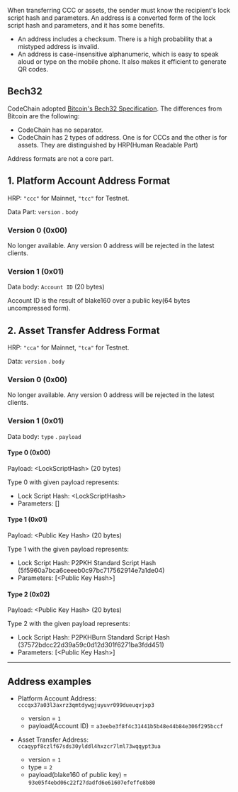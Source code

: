 When transferring CCC or assets, the sender must know the recipient's lock script hash and parameters. An address is a converted form of the lock script hash and parameters, and it has some benefits.

 * An address includes a checksum. There is a high probability that a mistyped address is invalid.
 * An address is case-insensitive alphanumeric, which is easy to speak aloud or type on the mobile phone. It also makes it efficient to generate QR codes.

## Bech32

CodeChain adopted [Bitcoin's Bech32 Specification](https://github.com/bitcoin/bips/blob/master/bip-0173.mediawiki#bech32). The differences from Bitcoin are the following:

 * CodeChain has no separator.
 * CodeChain has 2 types of address. One is for CCCs and the other is for assets. They are distinguished by HRP(Human Readable Part)

Address formats are not a core part.

## 1. Platform Account Address Format

HRP: `"ccc"` for Mainnet, `"tcc"` for Testnet.

Data Part: `version` . `body`

### Version 0 (0x00)

No longer available. Any version 0 address will be rejected in the latest clients.

### Version 1 (0x01)

Data body: `Account ID` (20 bytes)

Account ID is the result of blake160 over a public key(64 bytes uncompressed form).

## 2. Asset Transfer Address Format

HRP: `"cca"` for Mainnet, `"tca"` for Testnet.

Data: `version` . `body` 

### Version 0 (0x00)

No longer available. Any version 0 address will be rejected in the latest clients.

### Version 1 (0x01)

Data body: `type` . `payload`

#### Type 0 (0x00)

Payload: \<LockScriptHash> (20 bytes)

Type 0 with given payload represents:
 * Lock Script Hash: \<LockScriptHash>
 * Parameters: []

#### Type 1 (0x01)

Payload: \<Public Key Hash> (20 bytes)

Type 1 with the given payload represents:
 * Lock Script Hash: P2PKH Standard Script Hash (5f5960a7bca6ceeeb0c97bc717562914e7a1de04)
 * Parameters: [\<Public Key Hash>]

#### Type 2 (0x02)

Payload: \<Public Key Hash> (20 bytes)

Type 2 with the given payload represents:
 * Lock Script Hash: P2PKHBurn Standard Script Hash (37572bdcc22d39a59c0d12d301f6271ba3fdd451)
 * Parameters: [\<Public Key Hash>]

---

## Address examples

* Platform Account Address: `cccqx37a03l3axrz3qmtdywgjuyuvr099dueuqvjxp3`
  * version = `1`
  * payload(Account ID) = `a3eebe3f8f4c31441b5b48e44b84e306f295bccf`

* Asset Transfer Address: `ccaqypf8czlf67sds30ylddl4hxzcr7lml73wqqypt3ua`
  * version = `1`
  * type = `2`
  * payload(blake160 of public key) = `93e05f4ebd06c22f27dadfd6e61607efeffe8b80`
